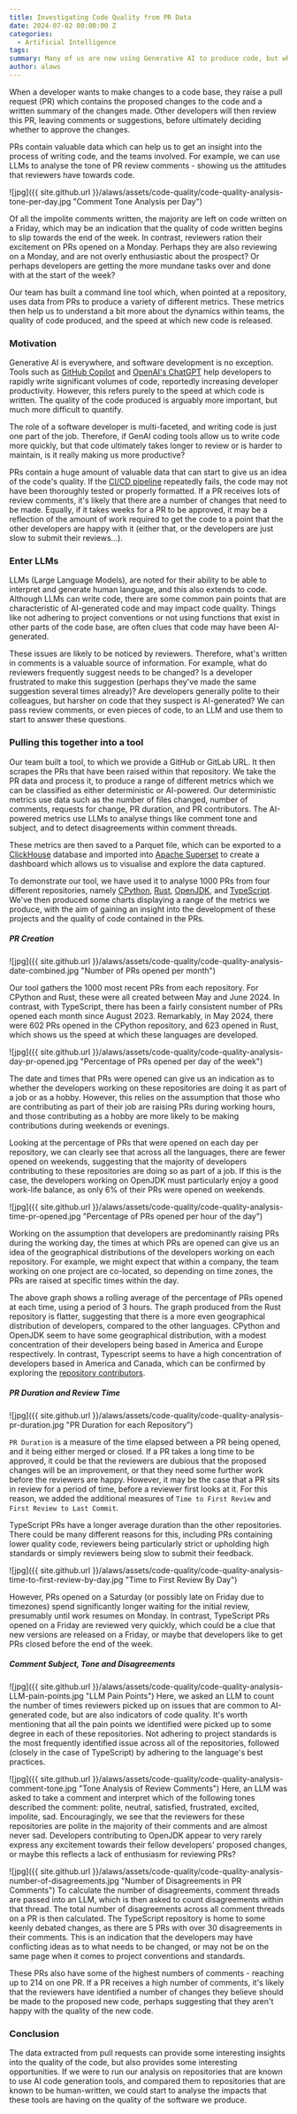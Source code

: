 ```yaml
---
title: Investigating Code Quality from PR Data
date: 2024-07-02 00:00:00 Z
categories:
  - Artificial Intelligence
tags:
summary: Many of us are now using Generative AI to produce code, but what impact is this having on code quality? By analysing the data contained in PRs, our team has built a tool to investigate this.
author: alaws
---
```


When a developer wants to make changes to a code base, they raise a pull request (PR) which contains the proposed changes to the code and a written summary of the changes made. Other developers will then review this PR, leaving comments or suggestions, before ultimately deciding whether to approve the changes.

PRs contain valuable data which can help us to get an insight into the process of writing code, and the teams involved. For example, we can use LLMs to analyse the tone of PR review comments - showing us the attitudes that reviewers have towards code.

![jpg]({{ site.github.url }}/alaws/assets/code-quality/code-quality-analysis-tone-per-day.jpg
"Comment Tone Analysis per Day")

Of all the impolite comments written, the majority are left on code written on a Friday, which may be an indication that the quality of code written begins to slip towards the end of the week. In contrast, reviewers ration their excitement on PRs opened on a Monday. Perhaps they are also reviewing on a Monday, and are not overly enthusiastic about the prospect? Or perhaps developers are getting the more mundane tasks over and done with at the start of the week?

Our team has built a command line tool which, when pointed at a repository, uses data from PRs to produce a variety of different metrics. These metrics then help us to understand a bit more about the dynamics within teams, the quality of code produced, and the speed at which new code is released.

### Motivation

Generative AI is everywhere, and software development is no exception. Tools such as [GitHub Copilot](https://github.com/features/copilot) and [OpenAI's ChatGPT](https://openai.com/chatgpt/) help developers to rapidly write significant volumes of code, reportedly increasing developer productivity. However, this refers purely to the speed at which code is written. The quality of the code produced is arguably more important, but much more difficult to quantify.

The role of a software developer is multi-faceted, and writing code is just one part of the job. Therefore, if GenAI coding tools allow us to write code more quickly, but that code ultimately takes longer to review or is harder to maintain, is it really making us more productive?

PRs contain a huge amount of valuable data that can start to give us an idea of the code's quality. If the [CI/CD pipeline](https://about.gitlab.com/topics/ci-cd/) repeatedly fails, the code may not have been thoroughly tested or properly formatted. If a PR receives lots of review comments, it's likely that there are a number of changes that need to be made. Equally, if it takes weeks for a PR to be approved, it may be a reflection of the amount of work required to get the code to a point that the other developers are happy with it (either that, or the developers are just slow to submit their reviews...).

### Enter LLMs

LLMs (Large Language Models), are noted for their ability to be able to interpret and generate human language, and this also extends to code. Although LLMs can write code, there are some common pain points that are characteristic of AI-generated code and may impact code quality. Things like not adhering to project conventions or not using functions that exist in other parts of the code base, are often clues that code may have been AI-generated.

These issues are likely to be noticed by reviewers. Therefore, what's written in comments is a valuable source of information. For example, what do reviewers frequently suggest needs to be changed? Is a developer frustrated to make this suggestion (perhaps they've made the same suggestion several times already)? Are developers generally polite to their colleagues, but harsher on code that they suspect is AI-generated? We can pass review comments, or even pieces of code, to an LLM and use them to start to answer these questions.

### Pulling this together into a tool

Our team built a tool, to which we provide a GitHub or GitLab URL. It then scrapes the PRs that have been raised within that repository. We take the PR data and process it, to produce a range of different metrics which we can be classified as either deterministic or AI-powered. Our deterministic metrics use data such as the number of files changed, number of comments, requests for change, PR duration, and PR contributors. The AI-powered metrics use LLMs to analyse things like comment tone and subject, and to detect disagreements within comment threads.

These metrics are then saved to a Parquet file, which can be exported to a [ClickHouse](https://clickhouse.com/clickhouse) database and imported into [Apache Superset](https://superset.apache.org/) to create a dashboard which allows us to visualise and explore the data captured.

To demonstrate our tool, we have used it to analyse 1000 PRs from four different repositories, namely [CPython](https://github.com/python/cpython), [Rust](https://github.com/rust-lang/rust), [OpenJDK](https://github.com/openjdk/jdk), and [TypeScript](https://github.com/microsoft/TypeScript). We've then produced some charts displaying a range of the metrics we produce, with the aim of gaining an insight into the development of these projects and the quality of code contained in the PRs.

##### PR Creation

![jpg]({{ site.github.url }}/alaws/assets/code-quality/code-quality-analysis-date-combined.jpg "Number of PRs opened per month")

Our tool gathers the 1000 most recent PRs from each repository. For CPython and Rust, these were all created between May and June 2024. In contrast, with TypeScript, there has been a fairly consistent number of PRs opened each month since August 2023. Remarkably, in May 2024, there were 602 PRs opened in the CPython repository, and 623 opened in Rust, which shows us the speed at which these languages are developed.

![jpg]({{ site.github.url }}/alaws/assets/code-quality/code-quality-analysis-day-pr-opened.jpg
"Percentage of PRs opened per day of the week")

The date and times that PRs were opened can give us an indication as to whether the developers working on these repositories are doing it as part of a job or as a hobby. However, this relies on the assumption that those who are contributing as part of their job are raising PRs during working hours, and those contributing as a hobby are more likely to be making contributions during weekends or evenings.

Looking at the percentage of PRs that were opened on each day per repository, we can clearly see that across all the languages, there are fewer opened on weekends, suggesting that the majority of developers contributing to these repositories are doing so as part of a job. If this is the case, the developers working on OpenJDK must particularly enjoy a good work-life balance, as only 6% of their PRs were opened on weekends.

![jpg]({{ site.github.url }}/alaws/assets/code-quality/code-quality-analysis-time-pr-opened.jpg "Percentage of PRs opened per hour of the day")

Working on the assumption that developers are predominantly raising PRs during the working day, the times at which PRs are opened can give us an idea of the geographical distributions of the developers working on each repository. For example, we might expect that within a company, the team working on one project are co-located, so depending on time zones, the PRs are raised at specific times within the day.

The above graph shows a rolling average of the percentage of PRs opened at each time, using a period of 3 hours. The graph produced from the Rust repository is flatter, suggesting that there is a more even geographical distribution of developers, compared to the other languages. CPython and OpenJDK seem to have some geographical distribution, with a modest concentration of their developers being based in America and Europe respectively. In contrast, Typescript seems to have a high concentration of developers based in America and Canada, which can be confirmed by exploring the [repository contributors](https://github.com/microsoft/TypeScript/graphs/contributors).

##### PR Duration and Review Time

![jpg]({{ site.github.url }}/alaws/assets/code-quality/code-quality-analysis-pr-duration.jpg
"PR Duration for each Repository")

`PR Duration` is a measure of the time elapsed between a PR being opened, and it being either merged or closed. If a PR takes a long time to be approved, it could be that the reviewers are dubious that the proposed changes will be an improvement, or that they need some further work before the reviewers are happy. However, it may be the case that a PR sits in review for a period of time, before a reviewer first looks at it. For this reason, we added the additional measures of `Time to First Review` and `First Review to Last Commit`.

TypeScript PRs have a longer average duration than the other repositories. There could be many different reasons for this, including PRs containing lower quality code, reviewers being particularly strict or upholding high standards or simply reviewers being slow to submit their feedback.

![jpg]({{ site.github.url }}/alaws/assets/code-quality/code-quality-analysis-time-to-first-review-by-day.jpg
"Time to First Review By Day")

However, PRs opened on a Saturday (or possibly late on Friday due to timezones) spend significantly longer waiting for the initial review, presumably until work resumes on Monday. In contrast, TypeScript PRs opened on a Friday are reviewed very quickly, which could be a clue that new versions are released on a Friday, or maybe that developers like to get PRs closed before the end of the week.

##### Comment Subject, Tone and Disagreements

![jpg]({{ site.github.url }}/alaws/assets/code-quality/code-quality-analysis-LLM-pain-points.jpg
"LLM Pain Points")
Here, we asked an LLM to count the number of times reviewers picked up on issues that are common to AI-generated code, but are also indicators of code quality. It's worth mentioning that all the pain points we identified were picked up to some degree in each of these repositories. Not adhering to project standards is the most frequently identified issue across all of the repositories, followed (closely in the case of TypeScript) by adhering to the language's best practices.

![jpg]({{ site.github.url }}/alaws/assets/code-quality/code-quality-analysis-comment-tone.jpg
"Tone Analysis of Review Comments")
Here, an LLM was asked to take a comment and interpret which of the following tones described the comment: polite, neutral, satisfied, frustrated, excited, impolite, sad. Encouragingly, we see that the reviewers for these repositories are polite in the majority of their comments and are almost never sad. Developers contributing to OpenJDK appear to very rarely express any excitement towards their fellow developers' proposed changes, or maybe this reflects a lack of enthusiasm for reviewing PRs?

![jpg]({{ site.github.url }}/alaws/assets/code-quality/code-quality-analysis-number-of-disagreements.jpg
"Number of Disagreements in PR Comments")
To calculate the number of disagreements, comment threads are passed into an LLM, which is then asked to count disagreements within that thread. The total number of disagreements across all comment threads on a PR is then calculated. The TypeScript repository is home to some keenly debated changes, as there are 5 PRs with over 30 disagreements in their comments. This is an indication that the developers may have conflicting ideas as to what needs to be changed, or may not be on the same page when it comes to project conventions and standards.

These PRs also have some of the highest numbers of comments - reaching up to 214 on one PR. If a PR receives a high number of comments, it's likely that the reviewers have identified a number of changes they believe should be made to the proposed new code, perhaps suggesting that they aren't happy with the quality of the new code.

### Conclusion

The data extracted from pull requests can provide some interesting insights into the quality of the code, but also provides some interesting opportunities. If we were to run our analysis on repositories that are known to use AI code generation tools, and compared them to repositories that are known to be human-written, we could start to analyse the impacts that these tools are having on the quality of the software we produce.
